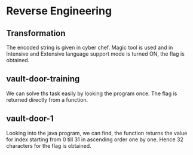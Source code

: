 # Reverse Engineering
## Transformation
The encoded string is given in cyber chef. Magic tool is used and in Intensive and Extensive language support mode is turned ON, the flag is obtained.
## vault-door-training
We can solve ths task easily by looking the program once. The flag is returned directly from a function.
## vault-door-1
Looking into the java program, we can find, the function returns the value for index starting from 0 till 31 in ascending order one by one. Hence 32 characters for the flag is obtained.
